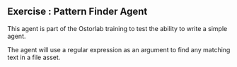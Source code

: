 ## Exercise : Pattern Finder Agent

This agent is part of the Ostorlab training to test the ability to write a simple agent.

The agent will use a regular expression as an argument to find any matching text in a file asset.
